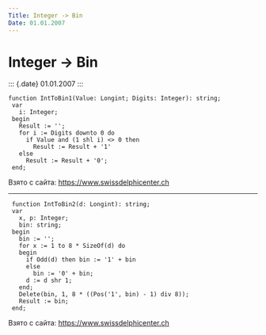 ```yaml
---
Title: Integer -> Bin
Date: 01.01.2007
---
```



Integer -> Bin
==============

::: {.date}
01.01.2007
:::

    function IntToBin1(Value: Longint; Digits: Integer): string;
     var
       i: Integer;
     begin
       Result := '';
       for i := Digits downto 0 do
         if Value and (1 shl i) <> 0 then
           Result := Result + '1'
       else
         Result := Result + '0';
     end;

Взято с сайта: <https://www.swissdelphicenter.ch>

------------------------------------------------------------------------

     function IntToBin2(d: Longint): string;
     var
       x, p: Integer;
       bin: string;
     begin
       bin := '';
       for x := 1 to 8 * SizeOf(d) do
       begin
         if Odd(d) then bin := '1' + bin
         else
           bin := '0' + bin;
         d := d shr 1;
       end;
       Delete(bin, 1, 8 * ((Pos('1', bin) - 1) div 8));
       Result := bin;
     end;

Взято с сайта: <https://www.swissdelphicenter.ch>
